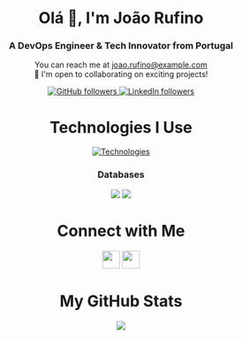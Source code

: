 <!-- Introduction -->
<h1 align="center">Olá 👋, I'm João Rufino</h1>
<h3 align="center">A DevOps Engineer & Tech Innovator from Portugal</h3>

<!-- Portfolio and Contact -->
<p align="center">
  You can reach me at <a href="mailto:joao.rufino@example.com">joao.rufino@example.com</a><br>
  🤝 I'm open to collaborating on exciting projects!
</p>

<!-- GitHub and LinkedIn Followers -->
<p align="center">
  <a href="https://www.github.com/joaorufino" target="_blank" rel="noreferrer">
    <img src="https://img.shields.io/github/followers/joaorufino?logo=github&style=for-the-badge&color=0891b2&labelColor=1c1917" alt="GitHub followers">
  </a>
  <a href="https://www.linkedin.com/in/jprufino" target="_blank" rel="noreferrer">
    <img src="https://img.shields.io/badge/LinkedIn-Follow-blue?style=for-the-badge&logo=linkedin" alt="LinkedIn followers">
  </a>
</p>

<!-- Technologies -->
<h1 align="center">Technologies I Use</h1>
<p align="center">
  <a href="https://skillicons.dev">
    <img src="https://skillicons.dev/icons?i=aws,docker,kubernetes,terraform,go,js,ts,postgres,redis,git,github" alt="Technologies">
  </a>
</p>
<h3 align="center">Databases</h3>
<p align="center">
  <img src="https://img.shields.io/badge/PostgreSQL-316192?style=for-the-badge&logo=postgresql&logoColor=white" />
  <img src="https://img.shields.io/badge/Redis-DC382D?style=for-the-badge&logo=redis&logoColor=white" />
</p>

<!-- Social Media -->
<h1 align="center">Connect with Me</h1>
<p align="center">
  <a href="https://www.linkedin.com/in/jprufino" target="_blank" rel="noreferrer"><img src="https://raw.githubusercontent.com/danielcranney/readme-generator/main/public/icons/socials/linkedin.svg" width="32" height="32" /></a>
  <a href="https://github.com/joaorufino" target="_blank" rel="noreferrer"><img src="https://raw.githubusercontent.com/danielcranney/readme-generator/main/public/icons/socials/github.svg" width="32" height="32" /></a>
</p>

<!-- GitHub Stats -->
<h1 align="center">My GitHub Stats</h1>
<p align="center">
<a href="http://www.github.com/joaorufino"><img src="https://github-readme-streak-stats.herokuapp.com/?user=joaorufino&stroke=ffffff&background=1c1917&ring=0891b2&fire=0891b2&currStreakNum=ffffff&currStreakLabel=0891b2&sideNums=ffffff&sideLabels=ffffff&dates=ffffff&hide_border=true" /></a>
</p>
